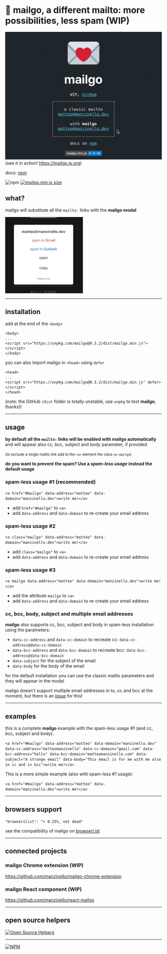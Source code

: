 # 💌 mailgo, a different mailto: more possibilities, less spam (WIP)

![mailgo screencast](/assets/video/mailgo-screencast.gif)
(see it in action! <https://mailgo.js.org>)

docs: <a href="https://www.npmjs.com/package/mailgo">npm</a>

![npm](https://img.shields.io/npm/v/mailgo.svg?style=flat-square) [![mailgo.min.js size](https://img.shields.io/github/size/manzinello/mailgo/dist/mailgo.min.js.svg?label=mailgo.min.js&style=flat-square)](https://unpkg.com/mailgo@0.3.2/dist/mailgo.min.js)

## what?

mailgo will substitute all the `mailto:` links with the **mailgo modal**

<img src="assets/img/screen-1.png" alt="mailgo modal" width="250"/>

---

## installation

add at the end of the `<body>`

```
<body>
...
<script src="https://unpkg.com/mailgo@0.3.2/dist/mailgo.min.js"></script>
</body>
```

you can also import mailgo in `<head>` using `defer`

```
<head>
...
<script src="https://unpkg.com/mailgo@0.3.2/dist/mailgo.min.js" defer></script>
</head>
```

(note: the GitHub `/dist` folder is totally unstable, use `unpkg` to test **mailgo**, thanks!)

---

## usage

**by default all the `mailto:` links will be enabled with mailgo automatically** and will appear also cc, bcc, subject and body parameter, if provided

<small>(to exclude a single mailto link add to the `<a>` element the class `no-mailgo`)</small>

**do you want to prevent the spam? Use a _spam-less usage_ instead the default usage**

### spam-less usage #1 (recommended)

`<a href="#mailgo" data-address="matteo" data-domain="manzinello.dev">write me!</a>`

- add `href="#mailgo"` to `<a>`
- add `data-address` and `data-domain` to re-create your email address

### spam-less usage #2

`<a class="mailgo" data-address="matteo" data-domain="manzinello.dev">write me!</a>`

- add `class="mailgo"` to `<a>`
- add `data-address` and `data-domain` to re-create your email address

### spam-less usage #3

`<a mailgo data-address="matteo" data-domain="manzinello.dev">write me!</a>`

- add the attribute `mailgo` to `<a>`
- add `data-address` and `data-domain` to re-create your email address

### cc, bcc, body, subject and multiple email addresses

**mailgo** also supports cc, bcc, subject and body in spam-less installation using the parameters:

- `data-cc-address` and `data-cc-domain` to recreate cc: `data-cc-address@data-cc-domain`
- `data-bcc-address` and `data-bcc-domain` to recreate bcc: `data-bcc-address@data-bcc-domain`
- `data-subject` for the subject of the email
- `data-body` for the body of the email

for the default installation you can use the classic mailto parameters and they will appear in the modal

mailgo doesn't support multiple email addresses in to, cc and bcc at the moment, but there is an <a href="https://github.com/manzinello/mailgo/issues/19">issue</a> for this!

---

## examples

this is a complete **mailgo** example with the spam-less usage #1 (and cc, bcc, subject and body):

`<a href="#mailgo" data-address="matteo" data-domain="manzinello.dev" data-cc-address="matteomanzinello" data-cc-domain="gmail.com" data-bcc-address="hello" data-bcc-domain="matteomanzinello.com" data-subject="A strange email" data-body="This email is for me with me also in cc and in bcc">write me!</a>`

This is a more simple example (also with spam-less #1 usage):

`<a href="#mailgo" data-address="matteo" data-domain="manzinello.dev">write me!</a>`

---

## browsers support

`"browserslist": "> 0.25%, not dead"`

see the compatibility of mailgo on <a href="https://browserl.ist/?q=%3E+0.25%25%2C+not+dead">browserl.ist</a>

---

## connected projects

### mailgo Chrome extension (WIP)

<https://github.com/manzinello/mailgo-chrome-extension>

### mailgo React component (WIP)

<https://github.com/manzinello/react-mailgo>

---

## open source helpers

[![Open Source Helpers](https://www.codetriage.com/manzinello/mailgo/badges/users.svg)](https://www.codetriage.com/manzinello/mailgo)

---

[![NPM](https://nodei.co/npm/mailgo.png?stars=true)](https://www.npmjs.com/package/mailgo)
